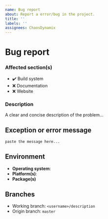 ```yaml
---
name: Bug report
about: Report a error/bug in the project.
title: ''
labels: ''
assignees: ChaosDynamix
---
```


# Bug report

### Affected section(s)
- :heavy_check_mark: Build system
- :x: Documentation
- :x: Website

### Description
A clear and concise description of the problem...

## Exception or error message
```
paste the message here...
```

## Environment
- **Operating system**:
- **Platform(s)**:
- **Package(s)**

## Branches
- Working branch: `<username>/description`
- Origin branch: `master`
